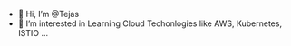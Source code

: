 - 👋 Hi, I’m @Tejas
- 👀 I’m interested in Learning Cloud Techonlogies like AWS, Kubernetes, ISTIO ...


<!---
TejasMadappa/TejasMadappa is a ✨ special ✨ repository because its `README.md` (this file) appears on your GitHub profile.
You can click the Preview link to take a look at your changes.
--->
